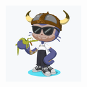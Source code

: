 <img src="https://github.com/JohannesEH/johanneseh/raw/master/octoca-flip.png" align="center" width="200" height="200" />
